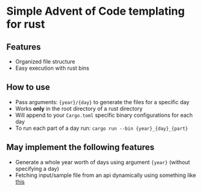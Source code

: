 # Simple Advent of Code templating for rust

## Features

- Organized file structure
- Easy execution with rust bins

## How to use

- Pass arguments: `{year}/{day}` to generate the files for a specific day
- Works **only** in the root directory of a rust directory
- Will append to your `Cargo.toml` specific binary configurations for each day
- To run each part of a day run: `cargo run --bin {year}_{day}_{part}`

## May implement the following features

- Generate a whole year worth of days using argument `{year}` (without specifying a day)
- Fetching input/sample file from an api dynamically using something like [this](https://github.com/antoniosubasic/aoc_api)

